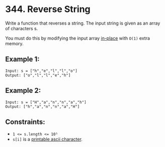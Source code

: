 # 344. Reverse String

Write a function that reverses a string. The input string is given as an array of characters s.

You must do this by modifying the input array [in-place](https://en.wikipedia.org/wiki/In-place_algorithm) with `O(1)` extra memory.

## Example 1:

```
Input: s = ["h","e","l","l","o"]
Output: ["o","l","l","e","h"]
```

## Example 2:

```
Input: s = ["H","a","n","n","a","h"]
Output: ["h","a","n","n","a","H"]
```

## Constraints:

- `1 <= s.length <= 10⁵`
- `s[i]` is a [printable ascii character](https://en.wikipedia.org/wiki/ASCII#Printable_characters).
